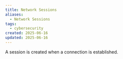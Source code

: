```yaml
---
title: Network Sessions
aliases:
  - Network Sessions
tags:
  - cybersecurity
created: 2025-06-16
updated: 2025-06-16
---
```


A session is created when a connection is established.